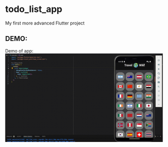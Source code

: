 # todo_list_app

My first more advanced Flutter project

## DEMO:

Demo of app:
![](https://github.com/technonenias/Travel_Wiki_App/blob/main/lib/images/travel_wiki.gif)

